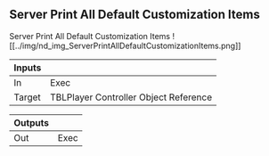 ## Server Print All Default Customization Items
Server Print All Default Customization Items
![[../img/nd_img_ServerPrintAllDefaultCustomizationItems.png]]

|Inputs||
|--|--|
| In | Exec |
| Target | TBLPlayer Controller Object Reference |

|Outputs||
|--|--|
| Out | Exec |
